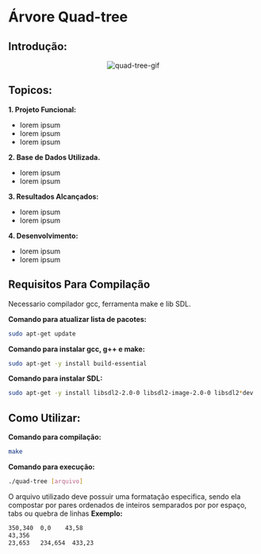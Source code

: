 # Árvore Quad-tree

## Introdução:

<p align="center">
  <img src="https://user-images.githubusercontent.com/48777468/211158857-58521313-d38e-4926-b021-3eb24df6089a.gif" alt="quad-tree-gif" />
</p>

## Topicos:

**1. Projeto Funcional:**
- lorem ipsum
- lorem ipsum
- lorem ipsum

**2. Base de Dados Utilizada.**
- lorem ipsum
- lorem ipsum

**3. Resultados Alcançados:**
- lorem ipsum
- lorem ipsum

**4. Desenvolvimento:**
- lorem ipsum
- lorem ipsum

## Requisitos Para Compilação

Necessario compilador gcc, ferramenta make e lib SDL.

**Comando para atualizar lista de pacotes:**
```sh
sudo apt-get update
```
**Comando para instalar gcc, g++ e make:**
```sh
sudo apt-get -y install build-essential
```
**Comando para instalar SDL:**
```sh
sudo apt-get -y install libsdl2-2.0-0 libsdl2-image-2.0-0 libsdl2*dev
```

## Como Utilizar:

**Comando para compilação:**
```sh
make
```

**Comando para execução:**
```sh
./quad-tree [arquivo]
```

O arquivo utilizado deve possuir uma formatação especifica, sendo ela compostar
por pares ordenados de inteiros semparados por por espaço, tabs ou quebra de linhas
**Exemplo:**
```sh
350,340  0,0    43,58
43,356
23,653   234,654  433,23
```
